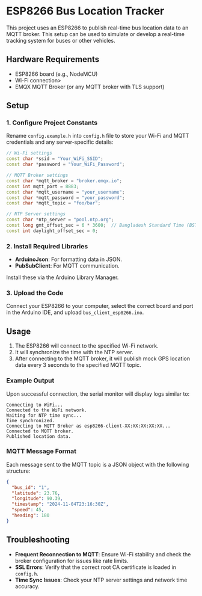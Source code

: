 # ESP8266 Bus Location Tracker

This project uses an ESP8266 to publish real-time bus location data to an MQTT broker. This setup can be used to simulate or develop a real-time tracking system for buses or other vehicles.

## Hardware Requirements

- ESP8266 board (e.g., NodeMCU)
- Wi-Fi connection>
- EMQX MQTT Broker (or any MQTT broker with TLS support)

## Setup

### 1. Configure Project Constants

Rename `config.example.h` into `config.h` file to store your Wi-Fi and MQTT credentials and any server-specific details:

```cpp
// Wi-Fi settings
const char *ssid = "Your_WiFi_SSID";
const char *password = "Your_WiFi_Password";

// MQTT Broker settings
const char *mqtt_broker = "broker.emqx.io";
const int mqtt_port = 8883;
const char *mqtt_username = "your_username";
const char *mqtt_password = "your_password";
const char *mqtt_topic = "foo/bar";

// NTP Server settings
const char *ntp_server = "pool.ntp.org";
const long gmt_offset_sec = 6 * 3600;  // Bangladesh Standard Time (BST)
const int daylight_offset_sec = 0;
```

### 2. Install Required Libraries

- **ArduinoJson**: For formatting data in JSON.
- **PubSubClient**: For MQTT communication.

Install these via the Arduino Library Manager.

### 3. Upload the Code

Connect your ESP8266 to your computer, select the correct board and port in the Arduino IDE, and upload `bus_client_esp8266.ino`.

## Usage

1. The ESP8266 will connect to the specified Wi-Fi network.
2. It will synchronize the time with the NTP server.
3. After connecting to the MQTT broker, it will publish mock GPS location data every 3 seconds to the specified MQTT topic.

### Example Output

Upon successful connection, the serial monitor will display logs similar to:

```plaintext
Connecting to WiFi...
Connected to the WiFi network.
Waiting for NTP time sync...
Time synchronized.
Connecting to MQTT Broker as esp8266-client-XX:XX:XX:XX:XX...
Connected to MQTT broker.
Published location data.
```

### MQTT Message Format

Each message sent to the MQTT topic is a JSON object with the following structure:

```json
{
  "bus_id": "1",
  "latitude": 23.76,
  "longitude": 90.39,
  "timestamp": "2024-11-04T23:16:30Z",
  "speed": 45,
  "heading": 180
}
```

## Troubleshooting

- **Frequent Reconnection to MQTT**: Ensure Wi-Fi stability and check the broker configuration for issues like rate limits.
- **SSL Errors**: Verify that the correct root CA certificate is loaded in `config.h`.
- **Time Sync Issues**: Check your NTP server settings and network time accuracy.
